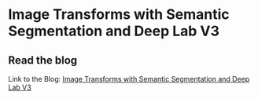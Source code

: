 # Image Transforms with Semantic Segmentation and Deep Lab V3


## Read the blog

Link to the Blog: [Image Transforms with Semantic Segmentation and Deep Lab V3](https://www.learnopencv.com/image-transforms-with-semantic-segmentation-and-deep-lab-v3)